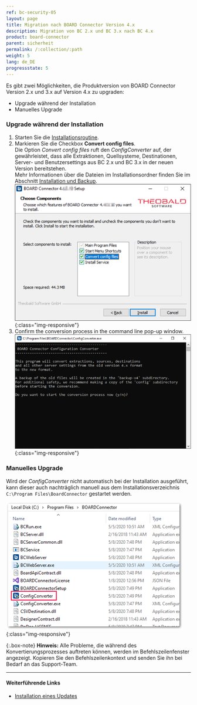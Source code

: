 ```yaml
---
ref: bc-security-05
layout: page
title: Migration nach BOARD Connector Version 4.x
description: Migration von BC 2.x und BC 3.x nach BC 4.x
product: board-connector
parent: sicherheit
permalink: /:collection/:path
weight: 5
lang: de_DE
progressstate: 5
---
```


Es gibt zwei Möglichkeiten, die Produktversion von BOARD Connector Version 2.x und 3.x auf Version 4.x zu upgraden:
- Upgrade während der Installation
- Manuelles Upgrade

### Upgrade während der Installation
1. Starten Sie die [Installationsroutine](../einfuehrung/installation-und-backup).
2. Markieren Sie die Checkbox **Convert config files**.<br>
Die Option *Convert config files* ruft den *ConfigConverter* auf, der gewährleistet, dass alle Extraktionen, Quellsysteme, Destinationen, Server- und Benutzersettings aus BC 2.x und BC 3.x in der neuen Version bereitstehen. <br>
Mehr Informationen über die Dateien im Installationsordner finden Sie im Abschnitt [Installation und Backup](../einfuehrung/installation-und-backup).
![BC4_Migration_1](/img/content/BC4_Migration_1.png){:class="img-responsive"}
3. Confirm the conversion process in the command line pop-up window.  
![BC4_Migration_2](/img/content/BC4_Migration_2.png){:class="img-responsive"}

### Manuelles Upgrade
Wird der *ConfigConverter* nicht automatisch bei der Installation ausgeführt, kann dieser auch nachträglich manuell aus dem Installationsverzeichnis ``C:\Program Files\BoardConnector`` gestartet werden. <br>

![BC4_Migration_3](/img/content/BC4_Migration_3.png){:class="img-responsive"}

{:.box-note}
**Hinweis:** Alle Probleme, die während des Konvertierungsprozesses auftreten können, werden im Befehlszeilenfenster angezeigt. Kopieren Sie den Befehlszeilenkontext und senden Sie ihn bei Bedarf an das Support-Team.  

*******
#### Weiterführende Links
- [Installation eines Updates](../einfuehrung/update)
